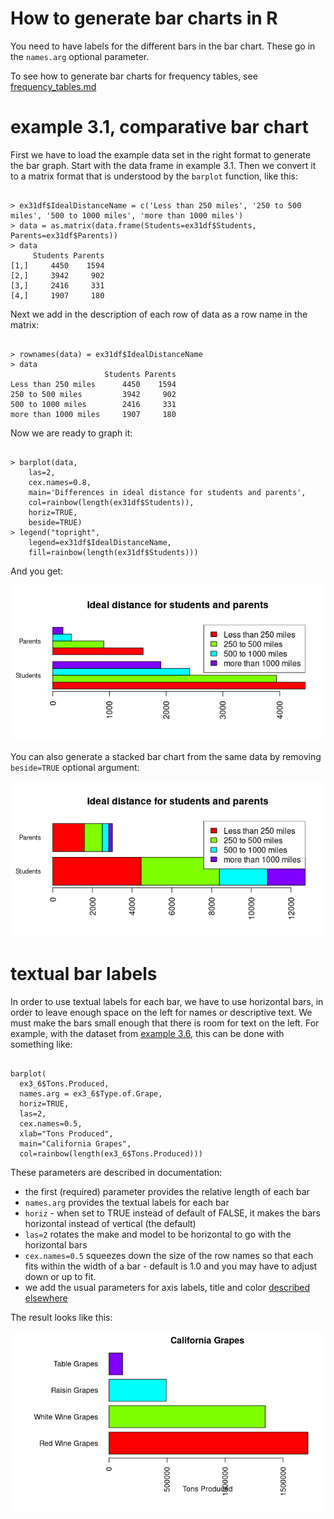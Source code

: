 # How to generate bar charts in R
You need to have labels for the different bars in the bar chart.   These go in the `names.arg` optional parameter.

To see how to generate bar charts for frequency tables, see [frequency_tables.md](frequency_tables.md)

# example 3.1, comparative bar chart

First we have to load the example data set in the right format to generate the bar graph.  Start with the data frame in example 3.1.   Then we convert it to a matrix format that is understood by the `barplot` function, like this:

```

> ex31df$IdealDistanceName = c('Less than 250 miles', '250 to 500 miles', '500 to 1000 miles', 'more than 1000 miles')
> data = as.matrix(data.frame(Students=ex31df$Students, Parents=ex31df$Parents))
> data
     Students Parents
[1,]     4450    1594
[2,]     3942     902
[3,]     2416     331
[4,]     1907     180

```

Next we add in the description of each row of data as a row name in the matrix:

```

> rownames(data) = ex31df$IdealDistanceName
> data
                     Students Parents
Less than 250 miles      4450    1594
250 to 500 miles         3942     902
500 to 1000 miles        2416     331
more than 1000 miles     1907     180

```
Now we are ready to graph it:

```

> barplot(data, 
    las=2, 
    cex.names=0.8, 
    main='Differences in ideal distance for students and parents', 
    col=rainbow(length(ex31df$Students)), 
    horiz=TRUE,
    beside=TRUE)
> legend("topright", 
    legend=ex31df$IdealDistanceName, 
    fill=rainbow(length(ex31df$Students)))

```
And you get:

![](images/example_3_1_bar_chart.png)

You can also generate a stacked bar chart from the same data by removing `beside=TRUE` optional argument:

![](images/example_3_1_stacked_bar.png)



# textual bar labels

In order to use textual labels for each bar, we have to use horizontal bars, in order to leave enough space on the left for names or descriptive text.  We must make the bars small enough that there is room for text on the left.   For example, with the dataset from [example 3.6](https://raw.githubusercontent.com/bengland2/une-stats/main/MAT150/data_sets/ex3_6.txt), this can be done with something like:

```

barplot( 
  ex3_6$Tons.Produced,
  names.arg = ex3_6$Type.of.Grape,
  horiz=TRUE,
  las=2,
  cex.names=0.5,
  xlab="Tons Produced", 
  main="California Grapes", 
  col=rainbow(length(ex3_6$Tons.Produced)))

```
These parameters are described in documentation:

* the first (required) parameter provides the relative length of each bar
* `names.arg` provides the textual labels for each bar
* `horiz` - when set to TRUE instead of default of FALSE, it makes the bars horizontal instead of vertical (the default)
* `las=2` rotates the make and model to be horizontal to go with the horizontal bars
* `cex.names=0.5` squeezes down the size of the row names so that each fits within the width of a bar - default is 1.0 and you may have to adjust down or up to fit.
* we add the usual parameters for axis labels, title and color [described elsewhere](axis_labels_and_title.md)

The result looks like this:

![](images/california-grapes.png)
